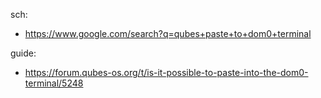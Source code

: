 sch:
- https://www.google.com/search?q=qubes+paste+to+dom0+terminal

guide:
- https://forum.qubes-os.org/t/is-it-possible-to-paste-into-the-dom0-terminal/5248

